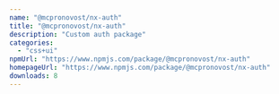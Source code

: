 ```yaml
---
name: "@mcpronovost/nx-auth"
title: "@mcpronovost/nx-auth"
description: "Custom auth package"
categories:
  - "css+ui"
npmUrl: "https://www.npmjs.com/package/@mcpronovost/nx-auth"
homepageUrl: "https://www.npmjs.com/package/@mcpronovost/nx-auth"
downloads: 8
---
```

